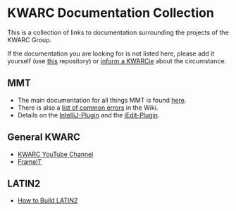 # KWARC Documentation Collection

This is a collection of links to documentation surrounding the projects of the KWARC Group.

If the documentation you are looking for is not listed here, please add it yourself (use [this](https://github.com/KWARC/docs.kwarc.info/) repository) or [inform a KWARCie](https://uniformal.github.io//doc/community/) about the circumstance.

## MMT

- The main documentation for all things MMT is found [here](https://uniformal.github.io/doc/).
- There is also a [list of common errors](https://github.com/UniFormal/uniformal.github.io/wiki/Errors) in the Wiki.
- Details on the [IntelliJ-Plugin](https://uniformal.github.io/doc/applications/intellij/) and the [jEdit-Plugin](https://uniformal.github.io//doc/applications/jedit).

## General KWARC

- [KWARC YouTube Channel](https://www.youtube.com/channel/UCRPkETFF47ltO2R4Ijg7tkA)
- [FrameIT](https://uframeit.github.io/)

## LATIN2

- [How to Build LATIN2](https://gl.mathhub.info/MMT/LATIN2/-/tree/devel#complete-rebuilding-for-elaborate-endusers-developers)
